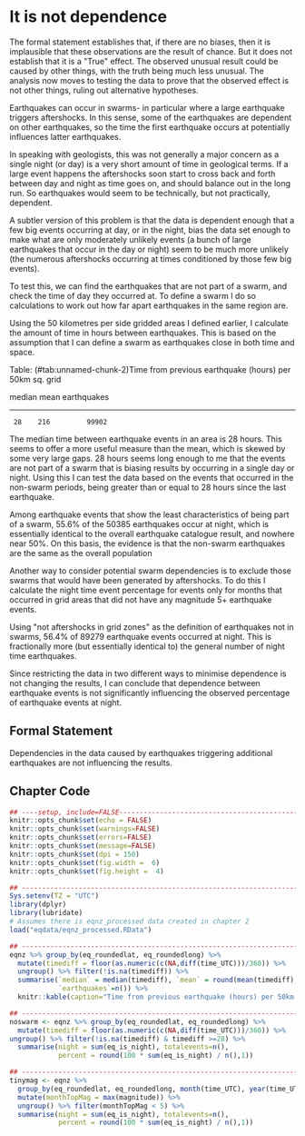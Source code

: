 # It is not dependence






The formal statement establishes that, if there are no biases, then it is implausible that these observations are the result of chance. But it does not establish that it is a "True" effect. The observed unusual result could be caused by other things, with the truth being much less unusual. The analysis now moves to testing the data to prove that the observed effect is not other things, ruling out alternative hypotheses.

Earthquakes can occur in swarms- in particular where a large earthquake triggers aftershocks. In this sense, some of the earthquakes are dependent on other earthquakes, so the time the first earthquake occurs at potentially influences latter earthquakes.

In speaking with geologists, this was not generally a major concern as a single night (or day) is a very short amount of time in geological terms. If a large event happens the aftershocks soon start to cross back and forth between day and night as time goes on, and should balance out in the long run. So earthquakes would seem to be technically, but not practically, dependent. 

A subtler version of this problem is that the data is dependent enough that a few big events occurring at day, or in the night, bias the data set enough to make what are only moderately unlikely events (a bunch of large earthquakes that occur in the day or night) seem to be much more unlikely (the numerous aftershocks occurring at times conditioned by those few big events).

To test this, we can find the earthquakes that are not part of a swarm, and check the time of day they occurred at. To define a swarm I do so calculations to work out how far apart earthquakes in the same region are.

Using the 50 kilometres per side gridded areas I defined earlier, I calculate the amount of time in hours between earthquakes. This is based on the assumption that I can define a swarm as earthquakes close in both time and space.


Table: (\#tab:unnamed-chunk-2)Time from previous earthquake (hours) per 50km sq. grid

 median   mean   earthquakes
-------  -----  ------------
     28    216         99902

The median time between earthquake events in an area is 28 hours. This seems to offer a more useful measure than the mean, which is skewed by some very large gaps. 28 hours seems long enough to me that the events are not part of a swarm that is biasing results by occurring in a single day or night. Using this I can test the data based on the events that occurred in the non-swarm periods, being greater than or equal to 28 hours since the last earthquake.




Among earthquake events that show the least characteristics of being part of a swarm, 55.6% of the 50385 earthquakes occur at night, which is essentially identical to the overall earthquake catalogue result, and nowhere near 50%. On this basis, the evidence is that the non-swarm earthquakes are the same as the overall population

Another way to consider potential swarm dependencies is to exclude those swarms that would have been generated by aftershocks. To do this I calculate the night time event percentage for events only for months that occurred in grid areas that did not have any magnitude 5+ earthquake events.



Using "not aftershocks in grid zones" as the definition of earthquakes not in swarms, 56.4% of 89279 earthquake events occurred at night. This is fractionally more (but essentially identical to) the general number of night time earthquakes.

Since restricting the data in two different ways to minimise dependence is not changing the results, I can conclude that dependence between earthquake events is not significantly influencing the observed percentage of earthquake events at night.

## Formal Statement

Dependencies in the data caused by earthquakes triggering additional earthquakes are not influencing the results.

## Chapter Code


```r
## ----setup, include=FALSE------------------------------------------------
knitr::opts_chunk$set(echo = FALSE)
knitr::opts_chunk$set(warnings=FALSE)
knitr::opts_chunk$set(errors=FALSE)
knitr::opts_chunk$set(message=FALSE)
knitr::opts_chunk$set(dpi = 150)
knitr::opts_chunk$set(fig.width =  6)
knitr::opts_chunk$set(fig.height =  4)

## ------------------------------------------------------------------------
Sys.setenv(TZ = "UTC") 
library(dplyr)
library(lubridate)
# Assumes there is eqnz_processed data created in chapter 2
load("eqdata/eqnz_processed.RData")

## ------------------------------------------------------------------------
eqnz %>% group_by(eq_roundedlat, eq_roundedlong) %>% 
  mutate(timediff = floor(as.numeric(c(NA,diff(time_UTC)))/360)) %>%
  ungroup() %>% filter(!is.na(timediff)) %>%
  summarise(`median` = median(timediff), `mean` = round(mean(timediff),0),
            `earthquakes`=n()) %>%
  knitr::kable(caption="Time from previous earthquake (hours) per 50km sq. grid")

## ------------------------------------------------------------------------
noswarm <- eqnz %>% group_by(eq_roundedlat, eq_roundedlong) %>% 
  mutate(timediff = floor(as.numeric(c(NA,diff(time_UTC)))/360)) %>%
ungroup() %>% filter(!is.na(timediff) & timediff >=28) %>%
  summarise(night = sum(eq_is_night), totalevents=n(),
            percent = round(100 * sum(eq_is_night) / n(),1))

## ------------------------------------------------------------------------
tinymag <- eqnz %>%
  group_by(eq_roundedlat, eq_roundedlong, month(time_UTC), year(time_UTC)) %>% 
  mutate(monthTopMag = max(magnitude)) %>%
  ungroup() %>% filter(monthTopMag < 5) %>%
  summarise(night = sum(eq_is_night), totalevents=n(),
            percent = round(100 * sum(eq_is_night) / n(),1))
```
